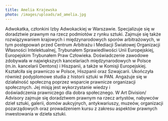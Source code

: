 ```yaml
---
title: Amelia Krajewska
photo: /images/uploads/ad_amelia.jpg
---
```



Adwokatka, członkini Izby Adwokackiej w Warszawie.
Specjalizuje się w doradztwie prawnym na rzecz podmiotów z rynku sztuki. Zajmuje się także
rozwiązywaniem krajowych i międzynarodowych sporów arbitrażowych, w tym postępowań przed
Centrum Arbitrażu i Mediacji Światowej Organizacji Własności Intelektualnej, Trybunałem
Sprawiedliwości Unii Europejskiej, Europejskim Trybunałem Praw Człowieka.
Doświadczenie zawodowe zdobywała w największych kancelariach międzynarodowych w Polsce
(m.in. kancelarii Dentons) i Hiszpanii, a także w Komisji Europejskiej. Kształciła się prawniczo w
Polsce, Hiszpanii oraz Szwajcarii. Ukończyła również podyplomowe studia z historii sztuki w
PAN. Angażuje się w działalność społeczną poprzez wsparcie prawnicze organizacji społecznych. Jej
misją jest wykorzystanie wiedzy i doświadczenia prawniczego dla dobra społecznego.
W Art Division/ Advisory zajmuje się doradztwem prawnym na rzecz artystów, nabywców dzieł sztuki,
galerii, domów aukcyjnych, antykwariuszy, muzeów, organizacji pozarządowych oraz
prowadzeniem kursu z zakresu aspektów prawnych inwestowania w dzieła sztuki.